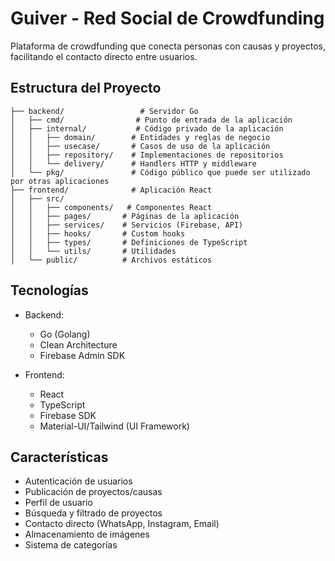 # Guiver - Red Social de Crowdfunding

Plataforma de crowdfunding que conecta personas con causas y proyectos, facilitando el contacto directo entre usuarios.

## Estructura del Proyecto

```plaintext
├── backend/                 # Servidor Go
│   ├── cmd/                # Punto de entrada de la aplicación
│   ├── internal/           # Código privado de la aplicación
│   │   ├── domain/        # Entidades y reglas de negocio
│   │   ├── usecase/       # Casos de uso de la aplicación
│   │   ├── repository/    # Implementaciones de repositorios
│   │   └── delivery/      # Handlers HTTP y middleware
│   └── pkg/               # Código público que puede ser utilizado por otras aplicaciones
├── frontend/              # Aplicación React
│   ├── src/
│   │   ├── components/   # Componentes React
│   │   ├── pages/       # Páginas de la aplicación
│   │   ├── services/    # Servicios (Firebase, API)
│   │   ├── hooks/       # Custom hooks
│   │   ├── types/       # Definiciones de TypeScript
│   │   └── utils/       # Utilidades
│   └── public/          # Archivos estáticos
```

## Tecnologías

- Backend:
  - Go (Golang)
  - Clean Architecture
  - Firebase Admin SDK

- Frontend:
  - React
  - TypeScript
  - Firebase SDK
  - Material-UI/Tailwind (UI Framework)

## Características

- Autenticación de usuarios
- Publicación de proyectos/causas
- Perfil de usuario
- Búsqueda y filtrado de proyectos
- Contacto directo (WhatsApp, Instagram, Email)
- Almacenamiento de imágenes
- Sistema de categorías

